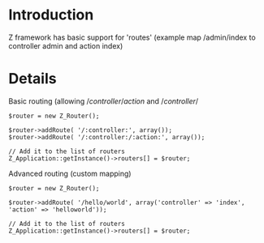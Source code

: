 # Introduction #

Z framework has basic support for 'routes' (example map /admin/index to controller admin and action index)

# Details #

Basic routing (allowing /$controller$/$action$ and /$controller$/
```
$router = new Z_Router();

$router->addRoute( '/:controller:', array());
$router->addRoute( '/:controller:/:action:', array());

// Add it to the list of routers
Z_Application::getInstance()->routers[] = $router;
```

Advanced routing (custom mapping)

```
$router = new Z_Router();

$router->addRoute( '/hello/world', array('controller' => 'index', 'action' => 'helloworld'));

// Add it to the list of routers
Z_Application::getInstance()->routers[] = $router;
```